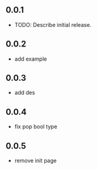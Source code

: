 ## 0.0.1

* TODO: Describe initial release.

## 0.0.2

* add example

## 0.0.3

* add des

## 0.0.4

* fix pop bool type

## 0.0.5

* remove init page
